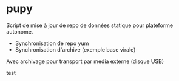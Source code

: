 # pupy

Script de mise à jour de repo de données statique pour plateforme autonome.
- Synchronisation de repo yum
- Synchronisation d'archive (exemple base virale)

Avec archivage pour transport par media externe (disque USB)

test
